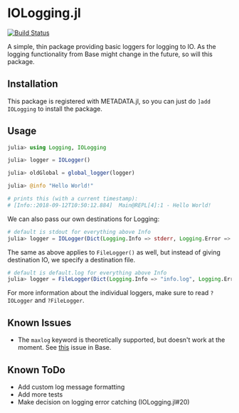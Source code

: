 # IOLogging.jl

[![Build Status](https://travis-ci.com/Seelengrab/IOLogging.jl.svg?branch=master)](https://travis-ci.com/Seelengrab/IOLogging.jl)

A simple, thin package providing basic loggers for logging to IO. As the logging functionality from Base might change in the future, so will this package.

## Installation

This package is registered with METADATA.jl, so you can just do `]add IOLogging` to install the package.

## Usage

```julia
julia> using Logging, IOLogging

julia> logger = IOLogger()

julia> oldGlobal = global_logger(logger)

julia> @info "Hello World!"

# prints this (with a current timestamp):
# [Info::2018-09-12T10:50:12.884]  Main@REPL[4]:1 - Hello World!
```

We can also pass our own destinations for Logging:

```julia
# default is stdout for everything above Info
julia> logger = IOLogger(Dict(Logging.Info => stderr, Logging.Error => devnull))
```

The same as above applies to `FileLogger()` as well, but instead of giving destination IO, we specify a destination file.

```julia
# default is default.log for everything above Info
julia> logger = FileLogger(Dict(Logging.Info => "info.log", Logging.Error => "error.log"))
```

For more information about the individual loggers, make sure to read `?IOLogger` and `?FileLogger`.

## Known Issues

 * The `maxlog` keyword is theoretically supported, but doesn't work at the moment. See [this](https://github.com/JuliaLang/julia/issues/28786) issue in Base.

## Known ToDo

 * Add custom log message formatting
 * Add more tests
 * Make decision on logging error catching (IOLogging.jl#20)

